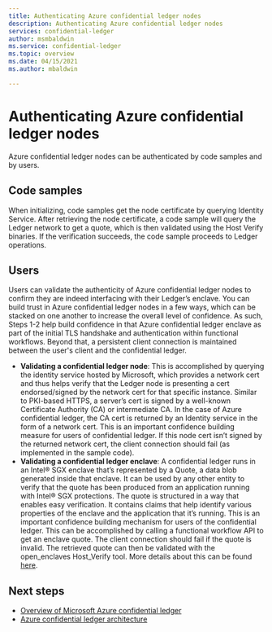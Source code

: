 ```yaml
---
title: Authenticating Azure confidential ledger nodes
description: Authenticating Azure confidential ledger nodes
services: confidential-ledger
author: msmbaldwin
ms.service: confidential-ledger
ms.topic: overview
ms.date: 04/15/2021
ms.author: mbaldwin

---
```

# Authenticating Azure confidential ledger nodes

Azure confidential ledger nodes can be authenticated by code samples and by users.

## Code samples

When initializing, code samples get the node certificate by querying Identity Service. After retrieving the node certificate, a code sample will query the Ledger network to get a quote, which is then validated using the Host Verify binaries. If the verification succeeds, the code sample proceeds to Ledger operations.

## Users

Users can validate the authenticity of Azure confidential ledger nodes to confirm they are indeed interfacing with their Ledger’s enclave. You can build trust in Azure confidential ledger nodes in a few ways, which can be stacked on one another to increase the overall level of confidence. As such, Steps 1-2 help build confidence in that Azure confidential ledger enclave as part of the initial TLS handshake and authentication within functional workflows. Beyond that, a persistent client connection is maintained between the user's client and the confidential ledger.

- **Validating a confidential ledger node**: This is accomplished by querying the identity service hosted by Microsoft, which provides a network cert and thus helps verify that the Ledger node is presenting a cert endorsed/signed by the network cert for that specific instance. Similar to PKI-based HTTPS, a server’s cert is signed by a well-known Certificate Authority (CA) or intermediate CA. In the case of Azure confidential ledger, the CA cert is returned by an Identity service in the form of a network cert. This is an important confidence building measure for users of confidential ledger. If this node cert isn’t signed by the returned network cert, the client connection should fail (as implemented in the sample code).
- **Validating a confidential ledger enclave**: A confidential ledger runs in an Intel® SGX enclave that’s represented by a Quote, a data blob generated inside that enclave. It can be used by any other entity to verify that the quote has been produced from an application running with Intel® SGX protections. The quote is structured in a way that enables easy verification. It contains claims that help identify various properties of the enclave and the application that it’s running. This is an important confidence building mechanism for users of the confidential ledger. This can be accomplished by calling a functional workflow API to get an enclave quote. The client connection should fail if the quote is invalid. The retrieved quote can then be validated with the open_enclaves Host_Verify tool. More details about this can be found [here](https://github.com/openenclave/openenclave/tree/master/samples/host_verify).

## Next steps

- [Overview of Microsoft Azure confidential ledger](overview.md)
- [Azure confidential ledger architecture](architecture.md)
